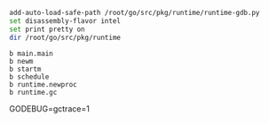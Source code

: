 
```bash
add-auto-load-safe-path	/root/go/src/pkg/runtime/runtime-gdb.py
set disassembly-flavor intel
set print pretty on
dir /root/go/src/pkg/runtime
```



```
b main.main
b newm
b startm
b schedule
b runtime.newproc
b runtime.gc
```

GODEBUG=gctrace=1


```

```
